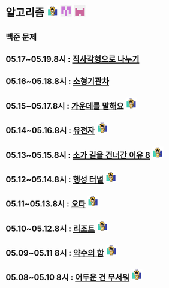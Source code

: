 # 알고리즘 <img src="./md-images/elwlahd555.png" height = "30" width="30"> <img src="./md-images/universooa.png" height = "30" width="30"> <img src="./md-images/rajeong.png" height = "30" width="30">

## 백준 문제

## 05.17~05.19.8시 : [직사각형으로 나누기](https://www.acmicpc.net/problem/1451)

## 05.16~05.18.8시 : [소형기관차](https://www.acmicpc.net/problem/2616)

## 05.15~05.17.8시 : [가운데를 말해요](https://www.acmicpc.net/problem/1655) <img src="./md-images/elwlahd555.png" height = "30" width="30">

## 05.14~05.16.8시 : [유전자](https://www.acmicpc.net/problem/2306) <img src="./md-images/elwlahd555.png" height = "30" width="30">

## 05.13~05.15.8시 : [소가 길을 건너간 이유 8](https://www.acmicpc.net/problem/14462) <img src="./md-images/elwlahd555.png" height = "30" width="30">
  
## 05.12~05.14.8시 : [행성 터널](https://www.acmicpc.net/problem/2887) <img src="./md-images/elwlahd555.png" height = "30" width="30">

## 05.11~05.13.8시 : [오타](https://www.acmicpc.net/problem/5875) <img src="./md-images/elwlahd555.png" height = "30" width="30">

## 05.10~05.12.8시 : [리조트](https://www.acmicpc.net/problem/13302) <img src="./md-images/elwlahd555.png" height = "30" width="30">

## 05.09~05.11 8시 : [약수의 합](https://www.acmicpc.net/problem/17425) <img src="./md-images/elwlahd555.png" height = "30" width="30">

## 05.08~05.10 8시 : [어두운 건 무서워](https://www.acmicpc.net/problem/16507) <img src="./md-images/elwlahd555.png" height = "30" width="30">
